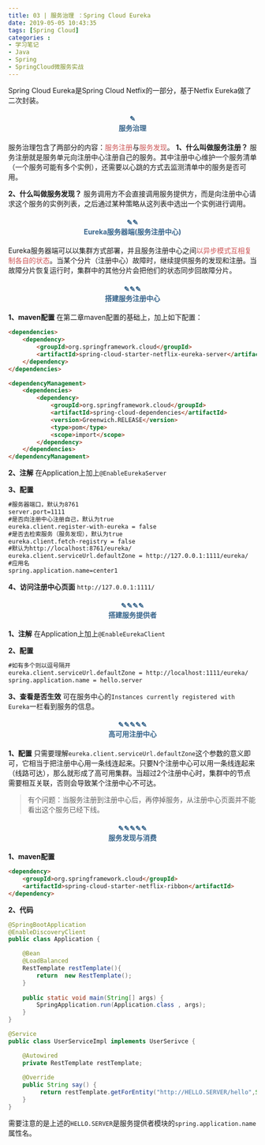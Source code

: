 ```yaml
---
title: 03 | 服务治理 ：Spring Cloud Eureka
date: 2019-05-05 10:43:35
tags: [Spring Cloud]
categories :
- 学习笔记
- Java
- Spring
- SpringCloud微服务实战
---
```


Spring Cloud Eureka是Spring Cloud Netfix的一部分，基于Netfix Eureka做了二次封装。

#### <center><font color = "#36648B">✎</font><br/><font color = "#36648B">服务治理</font></center>
服务治理包含了两部分的内容：<font color = "#CD5555">服务注册</font>与<font color = "#CD5555">服务发现</font>。
**1、什么叫做服务注册？**
服务注册就是服务单元向注册中心注册自己的服务。其中注册中心维护一个服务清单（一个服务可能有多个实例），还需要以心跳的方式去监测清单中的服务是否可用。

**2、什么叫做服务发现？**
服务调用方不会直接调用服务提供方，而是向注册中心请求这个服务的实例列表，之后通过某种策略从这列表中选出一个实例进行调用。


#### <center><font color = "#36648B">✎✎</font><br/><font color = "#36648B">Eureka服务器端(服务注册中心)</font></center>
Eureka服务器端可以以集群方式部署，并且服务注册中心之间<font color = "#CD5555">以异步模式互相复制各自的状态</font>。当某个分片（注册中心）故障时，继续提供服务的发现和注册。当故障分片恢复运行时，集群中的其他分片会把他们的状态同步回故障分片。


#### <center><font color = "#36648B">✎✎✎</font><br/><font color = "#36648B">搭建服务注册中心</font></center>

**1、maven配置**
在第二章maven配置的基础上，加上如下配置：

```markdown
<dependencies>
    <dependency>
        <groupId>org.springframework.cloud</groupId>
        <artifactId>spring-cloud-starter-netflix-eureka-server</artifactId>
    </dependency>
</dependencies>

<dependencyManagement>
    <dependencies>
        <dependency>
            <groupId>org.springframework.cloud</groupId>
            <artifactId>spring-cloud-dependencies</artifactId>
            <version>Greenwich.RELEASE</version>
            <type>pom</type>
            <scope>import</scope>
        </dependency>
    </dependencies>
</dependencyManagement>
```

**2、注解**
在Application上加上`@EnableEurekaServer`

**3、配置**

```markdown
#服务器端口，默认为8761
server.port=1111
#是否向注册中心注册自己，默认为true
eureka.client.register-with-eureka = false
#是否去检索服务（服务发现），默认为true
eureka.client.fetch-registry = false
#默认为http://localhost:8761/eureka/
eureka.client.serviceUrl.defaultZone = http://127.0.0.1:1111/eureka/
#应用名
spring.application.name=center1
```

**4、访问注册中心页面**
`http://127.0.0.1:1111/`

#### <center><font color = "#36648B">✎✎✎✎</font><br/><font color = "#36648B">搭建服务提供者</font></center>

**1、注解**
在Application上加上`@EnableEurekaClient`

**2、配置**
```markdown
#如有多个则以逗号隔开
eureka.client.serviceUrl.defaultZone = http://localhost:1111/eureka/
spring.application.name = hello.server
```

**3、查看是否生效**
可在服务中心的`Instances currently registered with Eureka`一栏看到服务的信息。


#### <center><font color = "#36648B">✎✎✎✎✎</font><br/><font color = "#36648B">高可用注册中心</font></center>

**1、配置**
只需要理解`eureka.client.serviceUrl.defaultZone`这个参数的意义即可，它相当于把注册中心用一条线连起来。只要N个注册中心可以用一条线连起来（线路可达），那么就形成了高可用集群。当超过2个注册中心时，集群中的节点需要相互关联，否则会导致某个注册中心不可达。

> 有个问题：当服务注册到注册中心后，再停掉服务，从注册中心页面并不能看出这个服务已经下线。
>


#### <center><font color = "#36648B">✎✎✎✎✎</font><br/><font color = "#36648B">服务发现与消费</font></center>

**1、maven配置**
```markdown
<dependency>
    <groupId>org.springframework.cloud</groupId>
    <artifactId>spring-cloud-starter-netflix-ribbon</artifactId>
</dependency>
```

**2、代码**
```java
@SpringBootApplication
@EnableDiscoveryClient
public class Application {

    @Bean
    @LoadBalanced
    RestTemplate restTemplate(){
        return  new RestTemplate();
    }
    
    public static void main(String[] args) {
        SpringApplication.run(Application.class , args);
    }
}
```

```java
@Service
public class UserServiceImpl implements UserSerivce {

    @Autowired
    private RestTemplate restTemplate;
    
    @Override
    public String say() {
         return restTemplate.getForEntity("http://HELLO.SERVER/hello",String.class).getBody();
    }
}
```
需要注意的是上述的`HELLO.SERVER`是服务提供者模块的`spring.application.name`属性名。




